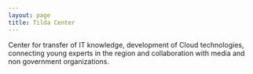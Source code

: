 ```yaml
---
layout: page
title: Tilda Center
---
```


Center for transfer of IT knowledge, development of Cloud technologies,
connecting young experts in the region and collaboration with media and non
government organizations.
